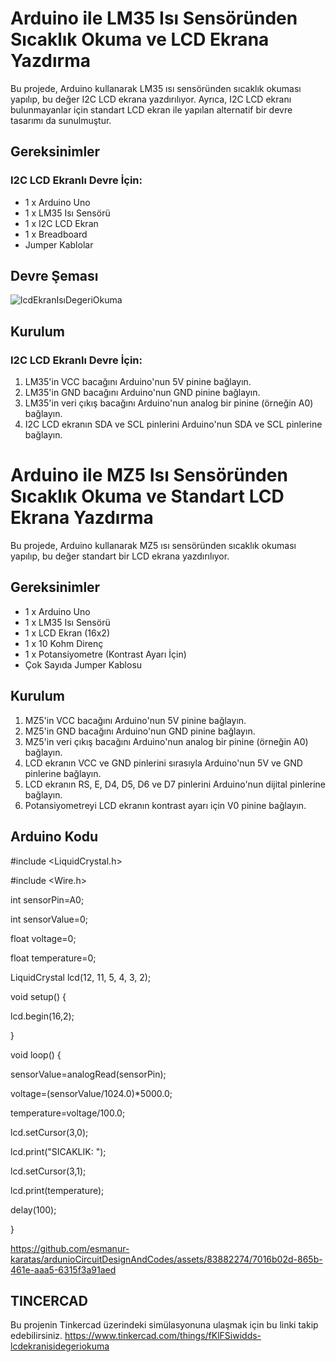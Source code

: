 # Arduino ile LM35 Isı Sensöründen Sıcaklık Okuma ve LCD Ekrana Yazdırma

Bu projede, Arduino kullanarak LM35 ısı sensöründen sıcaklık okuması yapılıp, bu değer I2C LCD ekrana yazdırılıyor. Ayrıca, I2C LCD ekranı bulunmayanlar için standart LCD ekran ile yapılan alternatif bir devre tasarımı da sunulmuştur.

## Gereksinimler

### I2C LCD Ekranlı Devre İçin:
- 1 x Arduino Uno
- 1 x LM35 Isı Sensörü
- 1 x I2C LCD Ekran
- 1 x Breadboard
- Jumper Kablolar


## Devre Şeması

![lcdEkranIsıDegeriOkuma](https://github.com/esmanur-karatas/ardunioCircuitDesignAndCodes/assets/83882274/ab37619e-0ce5-4027-9f76-877181151770)


## Kurulum

### I2C LCD Ekranlı Devre İçin:

1. LM35'in VCC bacağını Arduino'nun 5V pinine bağlayın.
2. LM35'in GND bacağını Arduino'nun GND pinine bağlayın.
3. LM35'in veri çıkış bacağını Arduino'nun analog bir pinine (örneğin A0) bağlayın.
4. I2C LCD ekranın SDA ve SCL pinlerini Arduino'nun SDA ve SCL pinlerine bağlayın.

# Arduino ile MZ5 Isı Sensöründen Sıcaklık Okuma ve Standart LCD Ekrana Yazdırma

Bu projede, Arduino kullanarak MZ5 ısı sensöründen sıcaklık okuması yapılıp, bu değer standart bir LCD ekrana yazdırılıyor.

## Gereksinimler

- 1 x Arduino Uno
- 1 x LM35 Isı Sensörü
- 1 x LCD Ekran (16x2)
- 1 x 10 Kohm Direnç
- 1 x Potansiyometre (Kontrast Ayarı İçin)
- Çok Sayıda Jumper Kablosu



## Kurulum

1. MZ5'in VCC bacağını Arduino'nun 5V pinine bağlayın.
2. MZ5'in GND bacağını Arduino'nun GND pinine bağlayın.
3. MZ5'in veri çıkış bacağını Arduino'nun analog bir pinine (örneğin A0) bağlayın.
4. LCD ekranın VCC ve GND pinlerini sırasıyla Arduino'nun 5V ve GND pinlerine bağlayın.
5. LCD ekranın RS, E, D4, D5, D6 ve D7 pinlerini Arduino'nun dijital pinlerine bağlayın.
6. Potansiyometreyi LCD ekranın kontrast ayarı için V0 pinine bağlayın.

## Arduino Kodu
#include <LiquidCrystal.h>

#include <Wire.h>

int sensorPin=A0;

int sensorValue=0;

float voltage=0;

float temperature=0;

LiquidCrystal lcd(12, 11, 5, 4, 3, 2);


void setup() {

lcd.begin(16,2);


}


void loop() {

sensorValue=analogRead(sensorPin);

voltage=(sensorValue/1024.0)*5000.0;

temperature=voltage/100.0;

lcd.setCursor(3,0);

lcd.print("SICAKLIK: ");

lcd.setCursor(3,1);

lcd.print(temperature);

delay(100);

}




https://github.com/esmanur-karatas/ardunioCircuitDesignAndCodes/assets/83882274/7016b02d-865b-461e-aaa5-6315f3a91aed



## TINCERCAD
Bu projenin Tinkercad üzerindeki simülasyonuna ulaşmak için bu linki takip edebilirsiniz.
https://www.tinkercad.com/things/fKlFSiwidds-lcdekranisidegeriokuma
